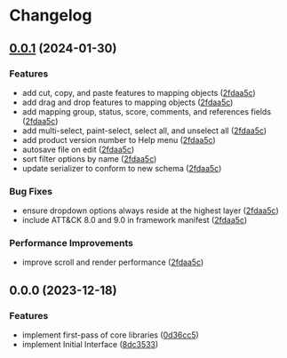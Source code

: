 # Changelog

## [0.0.1](https://github.com/center-for-threat-informed-defense/mappings-editor/compare/mappings_editor-v0.0.0...mappings_editor-v0.0.1) (2024-01-30)


### Features

* add cut, copy, and paste features to mapping objects ([2fdaa5c](https://github.com/center-for-threat-informed-defense/mappings-editor/commit/2fdaa5cc536bd0eca48a69cac0a4bceb5e1325ef))
* add drag and drop features to mapping objects ([2fdaa5c](https://github.com/center-for-threat-informed-defense/mappings-editor/commit/2fdaa5cc536bd0eca48a69cac0a4bceb5e1325ef))
* add mapping group, status, score, comments, and references fields ([2fdaa5c](https://github.com/center-for-threat-informed-defense/mappings-editor/commit/2fdaa5cc536bd0eca48a69cac0a4bceb5e1325ef))
* add multi-select, paint-select, select all, and unselect all ([2fdaa5c](https://github.com/center-for-threat-informed-defense/mappings-editor/commit/2fdaa5cc536bd0eca48a69cac0a4bceb5e1325ef))
* add product version number to Help menu ([2fdaa5c](https://github.com/center-for-threat-informed-defense/mappings-editor/commit/2fdaa5cc536bd0eca48a69cac0a4bceb5e1325ef))
* autosave file on edit ([2fdaa5c](https://github.com/center-for-threat-informed-defense/mappings-editor/commit/2fdaa5cc536bd0eca48a69cac0a4bceb5e1325ef))
* sort filter options by name ([2fdaa5c](https://github.com/center-for-threat-informed-defense/mappings-editor/commit/2fdaa5cc536bd0eca48a69cac0a4bceb5e1325ef))
* update serializer to conform to new schema ([2fdaa5c](https://github.com/center-for-threat-informed-defense/mappings-editor/commit/2fdaa5cc536bd0eca48a69cac0a4bceb5e1325ef))


### Bug Fixes

* ensure dropdown options always reside at the highest layer ([2fdaa5c](https://github.com/center-for-threat-informed-defense/mappings-editor/commit/2fdaa5cc536bd0eca48a69cac0a4bceb5e1325ef))
* include ATT&CK 8.0 and 9.0 in framework manifest ([2fdaa5c](https://github.com/center-for-threat-informed-defense/mappings-editor/commit/2fdaa5cc536bd0eca48a69cac0a4bceb5e1325ef))


### Performance Improvements

* improve scroll and render performance ([2fdaa5c](https://github.com/center-for-threat-informed-defense/mappings-editor/commit/2fdaa5cc536bd0eca48a69cac0a4bceb5e1325ef))

## 0.0.0 (2023-12-18)


### Features

* implement first-pass of core libraries ([0d36cc5](https://github.com/center-for-threat-informed-defense/mappings-editor/commit/0d36cc5bb5a1ad6b1099dc6c75bcaea08c395719))
* implement Initial Interface ([8dc3533](https://github.com/center-for-threat-informed-defense/mappings-editor/commit/8dc3533a35601d439eadfef4cb0e54b4d6a717c5))
